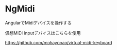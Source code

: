 # NgMidi

AngularでMidiデバイスを操作する

仮想MIDI inputデバイスはこちらを使用

https://github.com/mohayonao/virtual-midi-keyboard